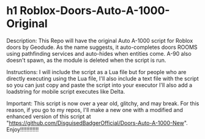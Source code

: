 # h1 Roblox-Doors-Auto-A-1000-Original

Description: This Repo will have the original Auto A-1000 script for Roblox doors by Geodude. As the name suggests, it auto-completes doors ROOMS using pathfinding services and auto-hides when entities come. A-90 also doesn't spawn, as the module is deleted when the script is run.

Instructions: 
I will include the script as a Lua file but for people who are directly executing using the Lua file, I'll also include a text file with the script so you can just copy and paste the script into your executor I'll also add a loadstring for mobile script executes like Delta.

Important: 
This script is now over a year old, glitchy, and may break. For this reason, if you go to my repos, I'll make a new one with a modified and enhanced version of this script at "https://github.com/DisguisedBadgerOfficial/Doors-Auto-A-1000-New". 
Enjoy!!!!!!!!!!!!
